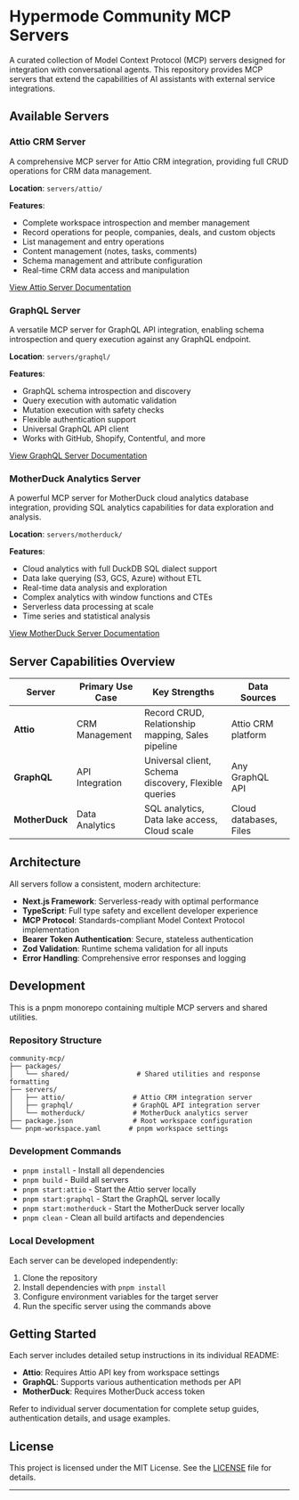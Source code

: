# Hypermode Community MCP Servers

A curated collection of Model Context Protocol (MCP) servers designed for integration with conversational agents. This repository provides MCP servers that extend the capabilities of AI assistants with external service integrations.

## Available Servers

### Attio CRM Server

A comprehensive MCP server for Attio CRM integration, providing full CRUD operations for CRM data management.

**Location**: `servers/attio/`

**Features**:

- Complete workspace introspection and member management
- Record operations for people, companies, deals, and custom objects
- List management and entry operations
- Content management (notes, tasks, comments)
- Schema management and attribute configuration
- Real-time CRM data access and manipulation

[View Attio Server Documentation](./servers/attio/README.md)

### GraphQL Server

A versatile MCP server for GraphQL API integration, enabling schema introspection and query execution against any GraphQL endpoint.

**Location**: `servers/graphql/`

**Features**:

- GraphQL schema introspection and discovery
- Query execution with automatic validation
- Mutation execution with safety checks
- Flexible authentication support
- Universal GraphQL API client
- Works with GitHub, Shopify, Contentful, and more

[View GraphQL Server Documentation](./servers/graphql/README.md)

### MotherDuck Analytics Server

A powerful MCP server for MotherDuck cloud analytics database integration, providing SQL analytics capabilities for data exploration and analysis.

**Location**: `servers/motherduck/`

**Features**:

- Cloud analytics with full DuckDB SQL dialect support
- Data lake querying (S3, GCS, Azure) without ETL
- Real-time data analysis and exploration
- Complex analytics with window functions and CTEs
- Serverless data processing at scale
- Time series and statistical analysis

[View MotherDuck Server Documentation](./servers/motherduck/README.md)

## Server Capabilities Overview

| Server         | Primary Use Case | Key Strengths                                        | Data Sources           |
| -------------- | ---------------- | ---------------------------------------------------- | ---------------------- |
| **Attio**      | CRM Management   | Record CRUD, Relationship mapping, Sales pipeline    | Attio CRM platform     |
| **GraphQL**    | API Integration  | Universal client, Schema discovery, Flexible queries | Any GraphQL API        |
| **MotherDuck** | Data Analytics   | SQL analytics, Data lake access, Cloud scale         | Cloud databases, Files |

## Architecture

All servers follow a consistent, modern architecture:

- **Next.js Framework**: Serverless-ready with optimal performance
- **TypeScript**: Full type safety and excellent developer experience
- **MCP Protocol**: Standards-compliant Model Context Protocol implementation
- **Bearer Token Authentication**: Secure, stateless authentication
- **Zod Validation**: Runtime schema validation for all inputs
- **Error Handling**: Comprehensive error responses and logging

## Development

This is a pnpm monorepo containing multiple MCP servers and shared utilities.

### Repository Structure

```text
community-mcp/
├── packages/
│   └── shared/                 # Shared utilities and response formatting
├── servers/
│   ├── attio/                 # Attio CRM integration server
│   ├── graphql/               # GraphQL API integration server
│   └── motherduck/            # MotherDuck analytics server
├── package.json               # Root workspace configuration
└── pnpm-workspace.yaml       # pnpm workspace settings
```

### Development Commands

- `pnpm install` - Install all dependencies
- `pnpm build` - Build all servers
- `pnpm start:attio` - Start the Attio server locally
- `pnpm start:graphql` - Start the GraphQL server locally
- `pnpm start:motherduck` - Start the MotherDuck server locally
- `pnpm clean` - Clean all build artifacts and dependencies

### Local Development

Each server can be developed independently:

1. Clone the repository
2. Install dependencies with `pnpm install`
3. Configure environment variables for the target server
4. Run the specific server using the commands above

## Getting Started

Each server includes detailed setup instructions in its individual README:

- **Attio**: Requires Attio API key from workspace settings
- **GraphQL**: Supports various authentication methods per API
- **MotherDuck**: Requires MotherDuck access token

Refer to individual server documentation for complete setup guides, authentication details, and usage examples.

## License

This project is licensed under the MIT License. See the [LICENSE](LICENSE) file for details.

---
